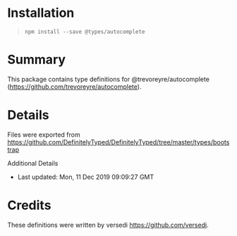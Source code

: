 # Installation
> `npm install --save @types/autocomplete`

# Summary
This package contains type definitions for @trevoreyre/autocomplete (https://github.com/trevoreyre/autocomplete).

# Details
Files were exported from https://github.com/DefinitelyTyped/DefinitelyTyped/tree/master/types/bootstrap

Additional Details
 * Last updated: Mon, 11 Dec 2019 09:09:27 GMT

# Credits
These definitions were written by versedi <https://github.com/versedi>.
